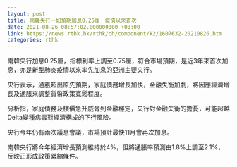 ```yaml
---
layout: post
title: 南韓央行一如預期加息0.25厘　疫情以來首次
date: 2021-08-26 08:57:02.000000000 +08:00
link: https://news.rthk.hk/rthk/ch/component/k2/1607632-20210826.htm
categories: rthk
---
```


南韓央行加息0.25厘，指標利率上調至0.75厘，符合市場預期，是近3年來首次加息，亦是新型肺炎疫情以來率先加息的亞洲主要央行。

央行表示，通脹超出原先預期，家庭債務增長加快，金融失衡加劇，將因應經濟增長及通脹來調整貨幣政策寬鬆程度。

分析指，家庭債務及樓價急升威脅到金融穩定，央行對金融失衡的擔憂，可能超越Delta變種病毒對經濟構成的下行風險。

央行今年仍有兩次議息會議，市場預計最快11月會再次加息。

南韓央行將今年經濟增長預測維持於4%，但將通脹率預測由1.8%上調至2.1%，反映正形成政策緊縮條件。
